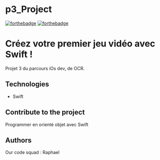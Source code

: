 # p3_Project

[![forthebadge](https://forthebadge.com/images/badges/cc-0.svg)](https://forthebadge.com) [![forthebadge](https://forthebadge.com/images/badges/made-with-swift.svg)](https://forthebadge.com)

# Créez votre premier jeu vidéo avec Swift !

Projet 3 du parcours iOs dev, de OCR.

## Technologies
- Swift

## Contribute to the project

Programmer en orienté objet avec Swift

## Authors

Our code squad : Raphael
